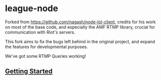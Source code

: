 league-node
===============

Forked from https://github.com/nagash/node-lol-client, credits for his work on most of the base code, and especially the AMF RTMP library, crucial for communication with Riot's servers.

This fork aims to fix the bugs left behind in the original project, and expand the features for developmental purposes.

We've got some RTMP Queries working!

[Getting Started](https://github.com/andrewvy/league-node/wiki/Getting-Started)
-------------------